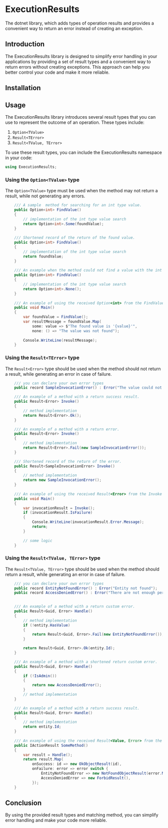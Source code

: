 # ExecutionResults
The dotnet library, which adds types of operation results and provides a convenient way to return an error instead of creating an exception.

## Introduction
The ExecutionResults library is designed to simplify error handling in your applications by providing a set of result types and a convenient way to return errors without creating exceptions. This approach can help you better control your code and make it more reliable.

## Installation

## Usage
The ExecutionResults library introduces several result types that you can use to represent the outcome of an operation. These types include:
1. `Option<TValue>`
2. `Result<TError>`
3. `Result<TValue, TError>`

To use these result types, you can include the ExecutionResults namespace in your code:
```csharp
using ExecutionResults;
```
### Using the `Option<TValue>` type
The `Option<TValue>` type must be used when the method may not return a result, while not generating any errors.
```csharp
    /// A sample  method for searching for an int type value.
    public Option<int> FindValue()
    {
        // implementation of the int type value search
        return Option<int>.Some(foundValue);
    }
    
    /// Shortened record of the return of the found value.
    public Option<int> FindValue()
    {
        // implementation of the int type value search
        return foundValue;
    }
    
    /// An example when the method could not find a value with the int type, and it is necessary to return none
    public Option<int> FindValue()
    {
        // implementation of the int type value search
        return Option<int>.None();
    }
    
    /// An example of using the received Option<int> from the FindValue method
    public void Main()
    {
        var foundValue = FindValue();
        var resultMessage = foundValue.Map(
            some: value => $"The found value is '{value}'", 
            none: () => "The value was not found");
        
        Console.WriteLine(resultMessage);
    }
```

### Using the `Result<TError>` type
The `Result<Error>` type should be used when the method should not return a result, while generating an error in case of failure.
```csharp
    /// you can declare your own error types
    public record SampleInvocationError() : Error("The value could not be calculated");

    /// An example of a method with a return success result.
    public Result<Error> Invoke()
    {
        // method implementation
        return Result<Error>.Ok();
    }

    /// An example of a method with a return error.
    public Result<Error> Invoke()
    {
        // method implementation
        return Result<Error>.Fail(new SampleInvocationError());
    }

    /// Shortened record of the return of the error.
    public Result<SampleInvocationError> Invoke()
    {
        // method implementation
        return new SampleInvocationError();
    }
    
    /// An example of using the received Result<Error> from the Invoke method
    public void Main()
    {
        var invocationResult = Invoke();
        if (invocationResult.IsFailure)
        {
            Console.WriteLine(invocationResult.Error.Message);
            return;
        }
        
        // some logic
    }
```

### Using the `Result<TValue, TError>` type
The `Result<TValue, TError>` type should be used when the method should return a result, while generating an error in case of failure.
```csharp
    /// you can declare your own error types
    public record EntityNotFoundError() : Error("Entity not found");
    public record AccessDeniedError() : Error("There are not enough permissions to perform the operation");

        
    /// An example of a method with a return custom error.
    public Result<Guid, Error> Handle()
    {
        // method implementation
        if (!entity.HasValue)
        {
            return Result<Guid, Error>.Fail(new EntityNotFoundError());
        }

        return Result<Guid, Error>.Ok(entity.Id);
    }

    /// An example of a method with a shortened return custom error.
    public Result<Guid, Error> Handle()
    {
        if (!IsAdmin())
        {
            return new AccessDeniedError();
        }
        // method implementation
    }

    /// An example of a method with a return success result.
    public Result<Guid, Error> Handle()
    {
        // method implementation
        return entity.Id;
    }
    
    /// An example of using the received Result<Value, Error> from the Handle method with http response mapping
    public IActionResult SomeMethod()
    {
        var result = Handle();
        return result.Map(
            onSuccess: id => new OkObjectResult(id),
            onFailure: error => error switch {
                EntityNotFoundError => new NotFoundObjectResult(error.Message),
                AccessDeniedError => new ForbidResult(),
            });
    }
```
## Conclusion
By using the provided result types and matching method, you can simplify error handling and make your code more reliable.
